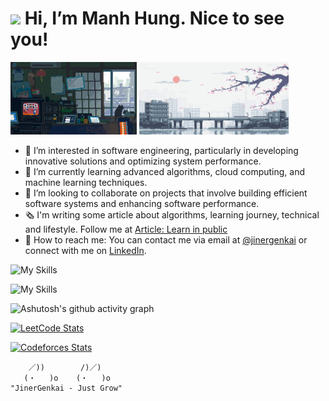 <h1><img src="https://emojis.slackmojis.com/emojis/images/1531849430/4246/blob-sunglasses.gif?1531849430" width="30"/> Hi, I’m Manh Hung. Nice to see you!</h1>

<img src="assets/image/home_chill.gif" alt="drawing" width="40%" height="50%"/> <img src="assets/image/japan_chill.gif" alt="drawing" width="47.5%" height="50%"/> 

- 👀 I’m interested in software engineering, particularly in developing innovative solutions and optimizing system performance.
- 🌱 I’m currently learning advanced algorithms, cloud computing, and machine learning techniques.
- 💞️ I’m looking to collaborate on projects that involve building efficient software systems and enhancing software performance.
- 🗞️ I'm writing some article about algorithms, learning journey, technical and lifestyle. Follow me at [Article: Learn in public](./assets/article/learn_in_public.md)
- 👋 How to reach me: You can contact me via email at [@jinergenkai](mailto:jinergenkai@gmail.com) or connect with me on [LinkedIn](https://www.linkedin.com/in/jinergenkai/).

![My Skills](https://skillicons.dev/icons?i=cpp,cs,dart,ts,python,rust&perline=10)

![My Skills](https://skillicons.dev/icons?i=flutter,dotnet,react,electron,neovim&perline=10)

![Ashutosh's github activity graph](https://github-readme-activity-graph.vercel.app/graph?username=jinergenkai&theme=tokyo-night)

[![LeetCode Stats](https://leetcard.jacoblin.cool/Jinergenkai?theme=nord,unicorn&font=Montserrat&ext=heatmap)](https://leetcode.com/Jinergenkai/) 

[![Codeforces Stats](https://codeforces-readme-stats.vercel.app/api/card?username=Jinergenkai&theme=default&disable_animations=false&show_icons=true&force_username=true)]()
```
    ／))        /)／)
   (・   )o    (・   )o
"JinerGenkai - Just Grow"
```



<!---
jinergenkai/jinergenkai is a ✨ special ✨ repository because its `README.md` (this file) appears on your GitHub profile.
You can click the Preview link to take a look at your changes.
say oh yeah
--->
